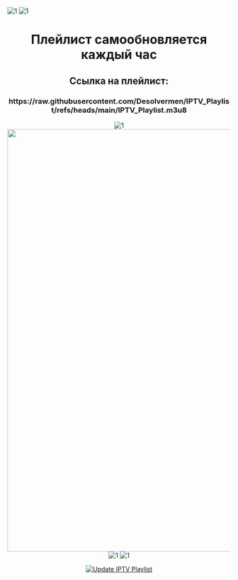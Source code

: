 ![1](https://github.com/user-attachments/assets/bed254f9-75b0-4ba6-9db6-84a2d9bdcc5b)
![1](https://github.com/user-attachments/assets/bed254f9-75b0-4ba6-9db6-84a2d9bdcc5b)
<div align="center"><h1 style="text-align: center;">Плейлист самообновляется каждый час </h1>  
<div align="center"><h2 style="text-align: center;">Ссылка на плейлист: </h2>
<div align="center"><h3 style="text-align: center;">https://raw.githubusercontent.com/Desolvermen/IPTV_Playlist/refs/heads/main/IPTV_Playlist.m3u8 </h3>

![1](https://github.com/user-attachments/assets/bed254f9-75b0-4ba6-9db6-84a2d9bdcc5b)  
<img width="1695" height="952" alt="1" src="https://github.com/user-attachments/assets/9648d974-2b6f-4864-99d7-b74df7cb1b13" />
![1](https://github.com/user-attachments/assets/bed254f9-75b0-4ba6-9db6-84a2d9bdcc5b)
![1](https://github.com/user-attachments/assets/bed254f9-75b0-4ba6-9db6-84a2d9bdcc5b)  

[![Update IPTV Playlist](https://github.com/Desolvermen/IPTV_Playlist/actions/workflows/update.yml/badge.svg?event=workflow_run)](https://github.com/Desolvermen/IPTV_Playlist/actions/workflows/update.yml)
